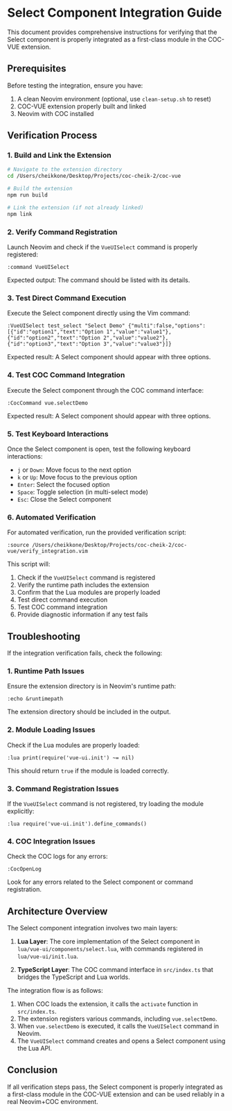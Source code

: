 # Select Component Integration Guide

This document provides comprehensive instructions for verifying that the Select component is properly integrated as a first-class module in the COC-VUE extension.

## Prerequisites

Before testing the integration, ensure you have:

1. A clean Neovim environment (optional, use `clean-setup.sh` to reset)
2. COC-VUE extension properly built and linked
3. Neovim with COC installed

## Verification Process

### 1. Build and Link the Extension

```bash
# Navigate to the extension directory
cd /Users/cheikkone/Desktop/Projects/coc-cheik-2/coc-vue

# Build the extension
npm run build

# Link the extension (if not already linked)
npm link
```

### 2. Verify Command Registration

Launch Neovim and check if the `VueUISelect` command is properly registered:

```vim
:command VueUISelect
```

Expected output: The command should be listed with its details.

### 3. Test Direct Command Execution

Execute the Select component directly using the Vim command:

```vim
:VueUISelect test_select "Select Demo" {"multi":false,"options":[{"id":"option1","text":"Option 1","value":"value1"},{"id":"option2","text":"Option 2","value":"value2"},{"id":"option3","text":"Option 3","value":"value3"}]}
```

Expected result: A Select component should appear with three options.

### 4. Test COC Command Integration

Execute the Select component through the COC command interface:

```vim
:CocCommand vue.selectDemo
```

Expected result: A Select component should appear with three options.

### 5. Test Keyboard Interactions

Once the Select component is open, test the following keyboard interactions:

- `j` or `Down`: Move focus to the next option
- `k` or `Up`: Move focus to the previous option
- `Enter`: Select the focused option
- `Space`: Toggle selection (in multi-select mode)
- `Esc`: Close the Select component

### 6. Automated Verification

For automated verification, run the provided verification script:

```vim
:source /Users/cheikkone/Desktop/Projects/coc-cheik-2/coc-vue/verify_integration.vim
```

This script will:
1. Check if the `VueUISelect` command is registered
2. Verify the runtime path includes the extension
3. Confirm that the Lua modules are properly loaded
4. Test direct command execution
5. Test COC command integration
6. Provide diagnostic information if any test fails

## Troubleshooting

If the integration verification fails, check the following:

### 1. Runtime Path Issues

Ensure the extension directory is in Neovim's runtime path:

```vim
:echo &runtimepath
```

The extension directory should be included in the output.

### 2. Module Loading Issues

Check if the Lua modules are properly loaded:

```vim
:lua print(require('vue-ui.init') ~= nil)
```

This should return `true` if the module is loaded correctly.

### 3. Command Registration Issues

If the `VueUISelect` command is not registered, try loading the module explicitly:

```vim
:lua require('vue-ui.init').define_commands()
```

### 4. COC Integration Issues

Check the COC logs for any errors:

```vim
:CocOpenLog
```

Look for any errors related to the Select component or command registration.

## Architecture Overview

The Select component integration involves two main layers:

1. **Lua Layer**: The core implementation of the Select component in `lua/vue-ui/components/select.lua`, with commands registered in `lua/vue-ui/init.lua`.

2. **TypeScript Layer**: The COC command interface in `src/index.ts` that bridges the TypeScript and Lua worlds.

The integration flow is as follows:

1. When COC loads the extension, it calls the `activate` function in `src/index.ts`.
2. The extension registers various commands, including `vue.selectDemo`.
3. When `vue.selectDemo` is executed, it calls the `VueUISelect` command in Neovim.
4. The `VueUISelect` command creates and opens a Select component using the Lua API.

## Conclusion

If all verification steps pass, the Select component is properly integrated as a first-class module in the COC-VUE extension and can be used reliably in a real Neovim+COC environment.
